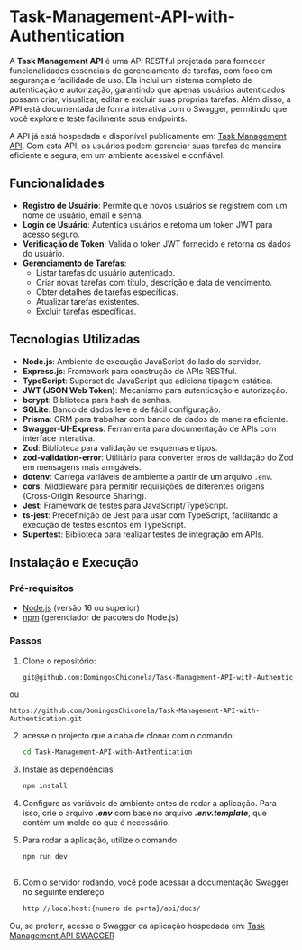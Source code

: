 # Task-Management-API-with-Authentication
A **Task Management API** é uma API RESTful projetada para fornecer funcionalidades essenciais de gerenciamento de tarefas, com foco em segurança e facilidade de uso. Ela inclui um sistema completo de autenticação e autorização, garantindo que apenas usuários autenticados possam criar, visualizar, editar e excluir suas próprias tarefas. Além disso, a API está documentada de forma interativa com o Swagger, permitindo que você explore e teste facilmente seus endpoints.

A API já está hospedada e disponível publicamente em: [Task Management API](https://task-management-api-with-authentication.onrender.com). 
Com esta API, os usuários podem gerenciar suas tarefas de maneira eficiente e segura, em um ambiente acessível e confiável.


## Funcionalidades

- **Registro de Usuário**: Permite que novos usuários se registrem com um nome de usuário, email e senha.
- **Login de Usuário**: Autentica usuários e retorna um token JWT para acesso seguro.
- **Verificação de Token**: Valida o token JWT fornecido e retorna os dados do usuário.
- **Gerenciamento de Tarefas**:
  - Listar tarefas do usuário autenticado.
  - Criar novas tarefas com título, descrição e data de vencimento.
  - Obter detalhes de tarefas específicas.
  - Atualizar tarefas existentes.
  - Excluir tarefas específicas.

## Tecnologias Utilizadas


- **Node.js**: Ambiente de execução JavaScript do lado do servidor.
- **Express.js**: Framework para construção de APIs RESTful.
- **TypeScript**: Superset do JavaScript que adiciona tipagem estática.
- **JWT (JSON Web Token)**: Mecanismo para autenticação e autorização.
- **bcrypt**: Biblioteca para hash de senhas.
- **SQLite**: Banco de dados leve e de fácil configuração.
- **Prisma**: ORM para trabalhar com banco de dados de maneira eficiente.
- **Swagger-UI-Express**: Ferramenta para documentação de APIs com interface interativa.
- **Zod**: Biblioteca para validação de esquemas e tipos.
- **zod-validation-error**: Utilitário para converter erros de validação do Zod em mensagens mais amigáveis.
- **dotenv**: Carrega variáveis de ambiente a partir de um arquivo `.env`.
- **cors**: Middleware para permitir requisições de diferentes origens (Cross-Origin Resource Sharing).
- **Jest**: Framework de testes para JavaScript/TypeScript.
- **ts-jest**: Predefinição de Jest para usar com TypeScript, facilitando a execução de testes escritos em TypeScript.
- **Supertest**: Biblioteca para realizar testes de integração em APIs.



## Instalação e Execução

### Pré-requisitos

- [Node.js](https://nodejs.org/) (versão 16 ou superior)
- [npm](https://www.npmjs.com/) (gerenciador de pacotes do Node.js)


### Passos
1. Clone o repositório:
   
   ```bash
   git@github.com:DomingosChiconela/Task-Management-API-with-Authentication.git
  ou
  
    https://github.com/DomingosChiconela/Task-Management-API-with-Authentication.git

2. acesse o projecto que a caba de clonar com o comando:
   ```bash
   cd Task-Management-API-with-Authentication
   
3. Instale as dependências
    ```bash
    npm install 

4. Configure as variáveis de ambiente antes de rodar a aplicação. Para isso, crie o arquivo ***.env*** com base no arquivo ***.env.template***, que contém um molde do que é necessário.
   
5. Para rodar a aplicação, utilize o comando
   ```bash
   npm run dev
 
6. Com o servidor rodando, você pode acessar a documentação Swagger no seguinte endereço
   ```bash
   http://localhost:{numero de porta}/api/docs/

Ou, se preferir, acesse o Swagger da aplicação hospedada em: [Task Management API SWAGGER](https://task-management-api-with-authentication.onrender.com/api/docs/)



